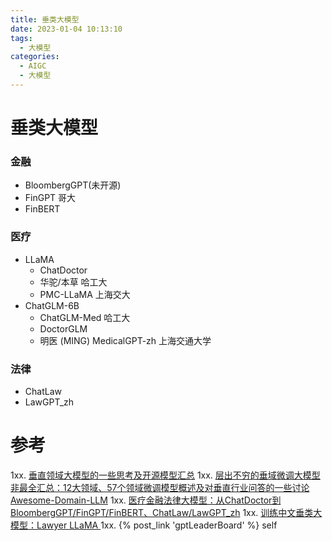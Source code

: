 ```yaml
---
title: 垂类大模型
date: 2023-01-04 10:13:10
tags:
  - 大模型
categories: 
  - AIGC
  - 大模型  
---
```


<p></p>
<!-- more -->

#  垂类大模型
### 金融
+  BloombergGPT(未开源)
+  FinGPT  哥大  
+  FinBERT

###  医疗
+ LLaMA
  - ChatDoctor  
  - 华驼/本草  哈工大
  - PMC-LLaMA 上海交大
+ ChatGLM-6B
  - ChatGLM-Med  哈工大
  - DoctorGLM
  - 明医 (MING)  MedicalGPT-zh  上海交通大学

###   法律
+ ChatLaw 
+ LawGPT_zh

# 参考
1xx. [垂直领域大模型的一些思考及开源模型汇总](https://zhuanlan.zhihu.com/p/642611747)
1xx. [层出不穷的垂域微调大模型非最全汇总：12大领域、57个领域微调模型概述及对垂直行业问答的一些讨论 ](https://mp.weixin.qq.com/s?__biz=MzAxMjc3MjkyMg==&mid=2648403459&idx=2&sn=0219fc098c208e36cd32940e71089fd2)
    [Awesome-Domain-LLM](https://github.com/www6v/Awesome-Domain-LLM)
1xx. [医疗金融法律大模型：从ChatDoctor到BloombergGPT/FinGPT/FinBERT、ChatLaw/LawGPT_zh](https://blog.csdn.net/v_JULY_v/article/details/131550529?spm=1001.2014.3001.5502)
1xx. [训练中文垂类大模型：Lawyer LLaMA ](https://finisky.github.io/lawyer-llama-summary/)
1xx. {% post_link 'gptLeaderBoard' %} self
